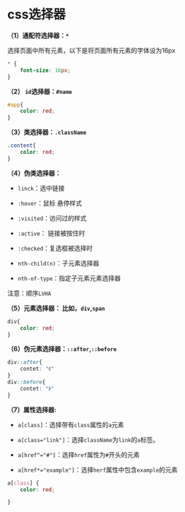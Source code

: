 # css选择器

**（1）通配符选择器：`*`**

选择页面中所有元素，以下是将页面所有元素的字体设为16px

```css
* {
    font-size: 16px;
}
```

**（2） `id`选择器：`#name`**
```css
#app{
    color: red;
}
```

**（3）类选择器：`.className`**

```css
.content{
    color: red;
}
```
**（4）伪类选择器：**

- `linck`：选中链接

- `:hover`：鼠标 悬停样式
- `:visited`：访问过的样式
- `:active`： 链接被按住时
- `:checked`：复选框被选择时
- `nth-child(n)`：子元素选择器
- `nth-of-type`：指定子元素元素选择器

注意：顺序`LVHA`

**（5）元素选择器： 比如，`div`,`span`**

```css
div{
    color: red;
}
```

**（6）伪元素选择器：`::after`,`::before`**
```css
div::after{
    contet: "《"
}
div::before{
    contet: "》"
}
```

**（7）属性选择器:**

- `a[class]`：选择带有`class`属性的`a`元素

- `a[class="link"]`：选择`className`为`link`的`a`标签。

- `a[href^="#"]`：选择`href`属性为`#`开头的元素

- `a[href*="example"]`：选择`herf`属性中包含`example`的元素

```css
a[class] {
    color: red;

}

```